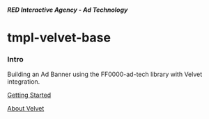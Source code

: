 ##### RED Interactive Agency - Ad Technology

# tmpl-velvet-base

### Intro 

Building an Ad Banner using the FF0000-ad-tech library with Velvet integration. 

[Getting Started](https://github.com/ff0000-ad-tech/tmpl-standard-base/README.md)

[About Velvet](https://github.com/ff0000-ad-tech/ad-velvet/README.md)
